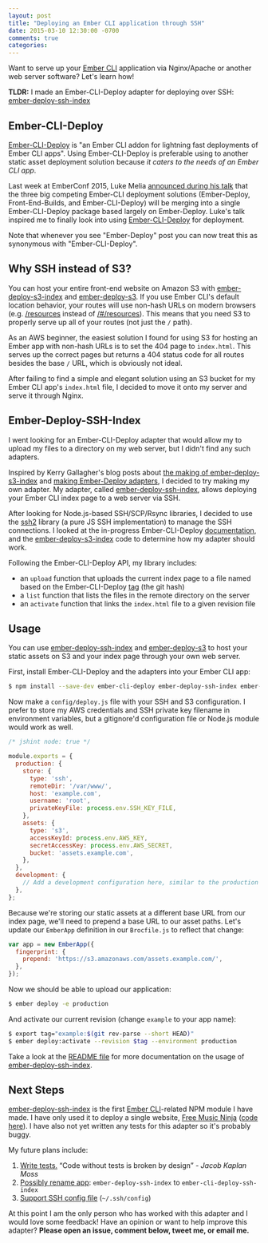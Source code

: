 ```yaml
---
layout: post
title: "Deploying an Ember CLI application through SSH"
date: 2015-03-10 12:30:00 -0700
comments: true
categories: 
---
```


Want to serve up your [Ember CLI][] application via Nginx/Apache or another web server software?  Let's learn how!

**TLDR:** I made an Ember-CLI-Deploy adapter for deploying over SSH: [ember-deploy-ssh-index][]

## Ember-CLI-Deploy

[Ember-CLI-Deploy][] is "an Ember CLI addon for lightning fast deployments of Ember CLI apps".  Using Ember-CLI-Deploy is preferable using to another static asset deployment solution because *it caters to the needs of an Ember CLI app*.

Last week at EmberConf 2015, Luke Melia [announced during his talk][luke's talk] that the three big competing Ember-CLI deployment solutions (Ember-Deploy, Front-End-Builds, and Ember-CLI-Deploy) will be merging into a single Ember-CLI-Deploy package based largely on Ember-Deploy.  Luke's talk inspired me to finally look into using [Ember-CLI-Deploy][] for deployment.

Note that whenever you see "Ember-Deploy" post you can now treat this as synonymous with "Ember-CLI-Deploy".

## Why SSH instead of S3?

You can host your entire front-end website on Amazon S3 with [ember-deploy-s3-index][] and [ember-deploy-s3][].  If you use Ember CLI's default location behavior, your routes will use non-hash URLs on modern browsers (e.g. [/resources][] instead of [/#/resources][]).  This means that you need S3 to properly serve up all of your routes (not just the `/` path).

As an AWS beginner, the easiest solution I found for using S3 for hosting an Ember app with non-hash URLs is to set the 404 page to `index.html`.  This serves up the correct pages but returns a 404 status code for all routes besides the base `/` URL, which is obviously not ideal.

After failing to find a simple and elegant solution using an S3 bucket for my Ember CLI app's `index.html` file, I decided to move it onto my server and serve it through Nginx.

## Ember-Deploy-SSH-Index

I went looking for an Ember-CLI-Deploy adapter that would allow my to upload my files to a directory on my web server, but I didn't find any such adapters.

Inspired by Kerry Gallagher's blog posts about [the making of ember-deploy-s3-index][] and [making Ember-Deploy adapters][], I decided to try making my own adapter.  My adapter, called [ember-deploy-ssh-index][], allows deploying your Ember CLI index page to a web server via SSH.

After looking for Node.js-based SSH/SCP/Rsync libraries, I decided to use the [ssh2][] library (a pure JS SSH implementation) to manage the SSH connections.  I looked at the in-progress Ember-CLI-Deploy [documentation][ember-cli-deploy documentation], and the [ember-deploy-s3-index][] code to determine how my adapter should work.

Following the Ember-CLI-Deploy API, my library includes:

- an `upload` function that uploads the current index page to a file named based on the Ember-CLI-Deploy [tag][tag] (the git hash)
- a `list` function that lists the files in the remote directory on the server
- an `activate` function that links the `index.html` file to a given revision file

## Usage

You can use [ember-deploy-ssh-index][] and [ember-deploy-s3][] to host your static assets on S3 and your index page through your own web server.

First, install Ember-CLI-Deploy and the adapters into your Ember CLI app:

```bash
$ npm install --save-dev ember-cli-deploy ember-deploy-ssh-index ember-deploy-s3
```

Now make a `config/deploy.js` file with your SSH and S3 configuration.  I prefer to store my AWS credentials and SSH private key filename in environment variables, but a gitignore'd configuration file or Node.js module would work as well.

```js
/* jshint node: true */

module.exports = {
  production: {
    store: {
      type: 'ssh',
      remoteDir: '/var/www/',
      host: 'example.com',
      username: 'root',
      privateKeyFile: process.env.SSH_KEY_FILE,
    },
    assets: {
      type: 's3',
      accessKeyId: process.env.AWS_KEY,
      secretAccessKey: process.env.AWS_SECRET,
      bucket: 'assets.example.com',
    },
  },
  development: {
    // Add a development configuration here, similar to the production one above
  },
};
```

Because we're storing our static assets at a different base URL from our index page, we'll need to prepend a base URL to our asset paths.  Let's update our `EmberApp` definition in our `Brocfile.js` to reflect that change:

```js
var app = new EmberApp({
  fingerprint: {
    prepend: 'https://s3.amazonaws.com/assets.example.com/',
  },
});
```

Now we should be able to upload our application:

```bash
$ ember deploy -e production
```

And activate our current revision (change `example` to your app name):

```bash
$ export tag="example:$(git rev-parse --short HEAD)"
$ ember deploy:activate --revision $tag --environment production
```

Take a look at the [README file][] for more documentation on the usage of [ember-deploy-ssh-index][].


## Next Steps

[ember-deploy-ssh-index][] is the first [Ember CLI][]-related NPM module I have made.  I have only used it to deploy a single website, [Free Music Ninja][] ([code here][fmn code]).  I have also not yet written any tests for this adapter so it's probably buggy.

My future plans include:

1. [Write tests.][#3]  <q>Code without tests is broken by design</q> - <cite>Jacob Kaplan Moss</cite>
2. [Possibly rename app][#10]: `ember-deploy-ssh-index` to `ember-cli-deploy-ssh-index`
3. [Support SSH config file][#7] (`~/.ssh/config`)

At this point I am the only person who has worked with this adapter and I would love some feedback!  Have an opinion or want to help improve this adapter?  **Please open an issue, comment below, tweet me, or email me.**

[ember cli]: http://ember-cli.com
[ember-deploy-s3]: https://github.com/LevelbossMike/ember-deploy-s3 
[ember-deploy-s3-index]: https://github.com/Kerry350/ember-deploy-s3-index 
[ember-cli-deploy]: https://github.com/ember-cli/ember-cli-deploy
[/resources]: https://freemusic.ninja/resources
[/#/resources]: https://freemusic.ninja/#/resources
[the making of ember-deploy-s3-index]: http://kerrygallagher.co.uk/the-making-of-ember-deploy-s3-index/
[making ember-deploy adapters]: http://kerrygallagher.co.uk/making-ember-deploy-adapters/
[luke's talk]: https://www.youtube.com/watch?v=4EDetv_Rw5U
[ssh2]: https://github.com/mscdex/ssh2
[readme file]: https://github.com/treyhunner/ember-deploy-ssh-index#readme
[ember-deploy-ssh-index]: https://github.com/treyhunner/ember-deploy-ssh-index
[free music ninja]: https://freemusic.ninja/
[#3]: https://github.com/treyhunner/ember-deploy-ssh-index/issues/3
[#10]: https://github.com/treyhunner/ember-deploy-ssh-index/issues/10
[#7]: https://github.com/treyhunner/ember-deploy-ssh-index/issues/7
[fmn code]: https://github.com/FreeMusicNinja/freemusic.ninja
[tag]: https://github.com/ember-cli/ember-cli-deploy#tagging-adapters
[ember-cli-deploy documentation]: https://github.com/ember-cli/ember-cli-deploy#index-adapters
